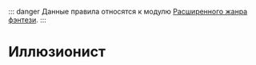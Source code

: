 ::: danger
Данные правила относятся к модулю [Расширенного жанра фэнтези](/advanced-fantasy/).
:::

# Иллюзионист
